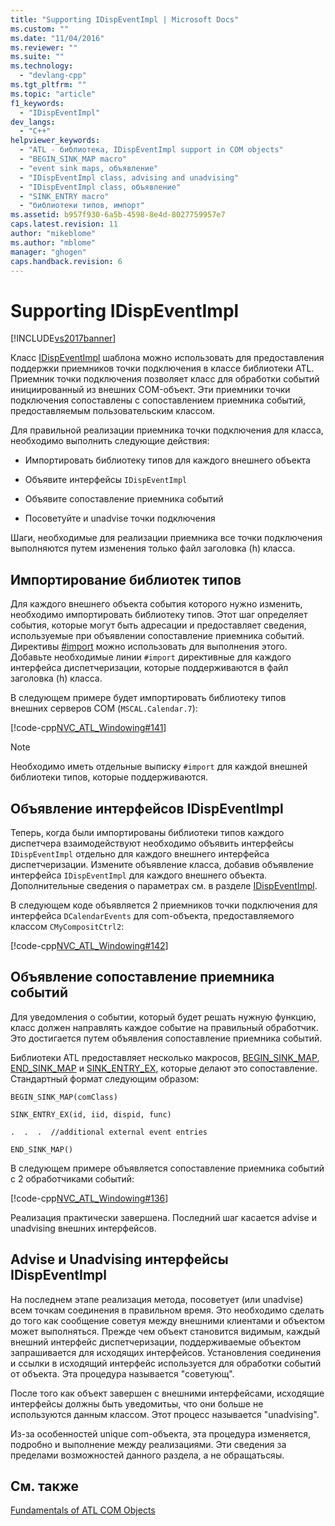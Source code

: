 ```yaml
---
title: "Supporting IDispEventImpl | Microsoft Docs"
ms.custom: ""
ms.date: "11/04/2016"
ms.reviewer: ""
ms.suite: ""
ms.technology: 
  - "devlang-cpp"
ms.tgt_pltfrm: ""
ms.topic: "article"
f1_keywords: 
  - "IDispEventImpl"
dev_langs: 
  - "C++"
helpviewer_keywords: 
  - "ATL - библиотека, IDispEventImpl support in COM objects"
  - "BEGIN_SINK_MAP macro"
  - "event sink maps, объявление"
  - "IDispEventImpl class, advising and unadvising"
  - "IDispEventImpl class, объявление"
  - "SINK_ENTRY macro"
  - "библиотеки типов, импорт"
ms.assetid: b957f930-6a5b-4598-8e4d-8027759957e7
caps.latest.revision: 11
author: "mikeblome"
ms.author: "mblome"
manager: "ghogen"
caps.handback.revision: 6
---
```

# Supporting IDispEventImpl
[!INCLUDE[vs2017banner](../assembler/inline/includes/vs2017banner.md)]

Класс [IDispEventImpl](../atl/reference/idispeventimpl-class.md) шаблона можно использовать для предоставления поддержки приемников точки подключения в классе библиотеки ATL.  Приемник точки подключения позволяет класс для обработки событий инициированный из внешних COM\-объект.  Эти приемники точки подключения сопоставлены с сопоставлением приемника событий, предоставляемым пользовательским классом.  
  
 Для правильной реализации приемника точки подключения для класса, необходимо выполнить следующие действия:  
  
-   Импортировать библиотеку типов для каждого внешнего объекта  
  
-   Объявите интерфейсы `IDispEventImpl`  
  
-   Объявите сопоставление приемника событий  
  
-   Посоветуйте и unadvise точки подключения  
  
 Шаги, необходимые для реализации приемника все точки подключения выполняются путем изменения только файл заголовка \(h\) класса.  
  
## Импортирование библиотек типов  
 Для каждого внешнего объекта события которого нужно изменить, необходимо импортировать библиотеку типов.  Этот шаг определяет события, которые могут быть адресации и предоставляет сведения, используемые при объявлении сопоставление приемника событий.  Директивы [\#import](../Topic/%23import%20Directive%20\(C++\).md) можно использовать для выполнения этого.  Добавьте необходимые линии `#import` директивные для каждого интерфейса диспетчеризации, которые поддерживаются в файл заголовка \(h\) класса.  
  
 В следующем примере будет импортировать библиотеку типов внешних серверов COM \(`MSCAL.Calendar.7`\):  
  
 [!code-cpp[NVC_ATL_Windowing#141](../atl/codesnippet/CPP/supporting-idispeventimpl_1.h)]  
  
> [!NOTE]
>  Необходимо иметь отдельные выписку `#import` для каждой внешней библиотеки типов, которые поддерживаются.  
  
## Объявление интерфейсов IDispEventImpl  
 Теперь, когда были импортированы библиотеки типов каждого диспетчера взаимодействуют необходимо объявить интерфейсы `IDispEventImpl` отдельно для каждого внешнего интерфейса диспетчеризации.  Измените объявление класса, добавив объявление интерфейса `IDispEventImpl` для каждого внешнего объекта.  Дополнительные сведения о параметрах см. в разделе [IDispEventImpl](../atl/reference/idispeventimpl-class.md).  
  
 В следующем коде объявляется 2 приемников точки подключения для интерфейса `DCalendarEvents` для com\-объекта, предоставляемого классом `CMyCompositCtrl2`:  
  
 [!code-cpp[NVC_ATL_Windowing#142](../atl/codesnippet/CPP/supporting-idispeventimpl_2.h)]  
  
## Объявление сопоставление приемника событий  
 Для уведомления о событии, который будет решать нужную функцию, класс должен направлять каждое событие на правильный обработчик.  Это достигается путем объявления сопоставление приемника событий.  
  
 Библиотеки ATL предоставляет несколько макросов, [BEGIN\_SINK\_MAP](../Topic/BEGIN_SINK_MAP.md), [END\_SINK\_MAP](../Topic/END_SINK_MAP.md) и [SINK\_ENTRY\_EX](../Topic/SINK_ENTRY.md), которые делают это сопоставление.  Стандартный формат следующим образом:  
  
 `BEGIN_SINK_MAP(comClass)`  
  
 `SINK_ENTRY_EX(id, iid, dispid, func)`  
  
 `.  .  .  //additional external event entries`  
  
 `END_SINK_MAP()`  
  
 В следующем примере объявляется сопоставление приемника событий с 2 обработчиками событий:  
  
 [!code-cpp[NVC_ATL_Windowing#136](../atl/codesnippet/CPP/supporting-idispeventimpl_3.h)]  
  
 Реализация практически завершена.  Последний шаг касается advise и unadvising внешних интерфейсов.  
  
## Advise и Unadvising интерфейсы IDispEventImpl  
 На последнем этапе реализация метода, посоветует \(или unadvise\) всем точкам соединения в правильном время.  Это необходимо сделать до того как сообщение советуя между внешними клиентами и объектом может выполняться.  Прежде чем объект становится видимым, каждый внешний интерфейс диспетчеризации, поддерживаемые объектом запрашивается для исходящих интерфейсов.  Установления соединения и ссылки в исходящий интерфейс используется для обработки событий от объекта.  Эта процедура называется "советующ".  
  
 После того как объект завершен с внешними интерфейсами, исходящие интерфейсы должны быть уведомитьы, что они больше не используются данным классом.  Этот процесс называется "unadvising".  
  
 Из\-за особенностей unique com\-объекта, эта процедура изменяется, подробно и выполнение между реализациями.  Эти сведения за пределами возможностей данного раздела, а не обращатьсяы.  
  
## См. также  
 [Fundamentals of ATL COM Objects](../atl/fundamentals-of-atl-com-objects.md)